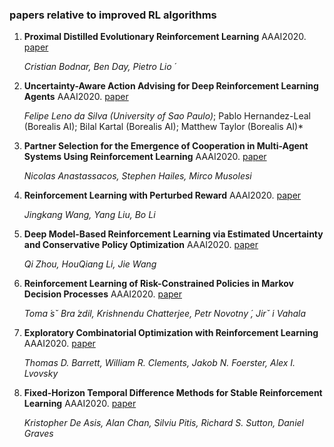 ### papers relative to improved RL algorithms
1. **Proximal Distilled Evolutionary Reinforcement Learning** AAAI2020. [paper](https://arxiv.org/pdf/1906.09807.pdf)

    *Cristian Bodnar, Ben Day, Pietro Lio ́*

2. **Uncertainty-Aware Action Advising for Deep Reinforcement Learning Agents** AAAI2020. [paper](https://aaai.org/Papers/AAAI/2020GB/AAAI-SilvaF.2159.pdf)
    
    *Felipe Leno da Silva (University of Sao Paulo)*; Pablo Hernandez-Leal (Borealis AI); Bilal Kartal (Borealis AI); Matthew Taylor (Borealis AI)*
    
3. **Partner Selection for the Emergence of Cooperation in Multi-Agent Systems Using Reinforcement Learning** AAAI2020. [paper](https://aaai.org/Papers/AAAI/2020GB/AAAI-AnastassacosN.1598.pdf)
    
    *Nicolas Anastassacos, Stephen Hailes, Mirco Musolesi*
    
4. **Reinforcement Learning with Perturbed Reward** AAAI2020. [paper](https://www.aaai.org/Papers/AAAI/2020GB/AAAI-WangJK.4139.pdf)
    
    *Jingkang Wang, Yang Liu, Bo Li*
    
5. **Deep Model-Based Reinforcement Learning via Estimated Uncertainty and Conservative Policy Optimization** AAAI2020. [paper](https://arxiv.org/pdf/1911.12574.pdf)
    
    *Qi Zhou, HouQiang Li, Jie Wang*

6. **Reinforcement Learning of Risk-Constrained Policies in Markov Decision Processes** AAAI2020. [paper](https://www.fi.muni.cz/~xnovot18/aaai20.pdf)
    
    *Toma ́sˇ Bra ́zdil, Krishnendu Chatterjee, Petr Novotny ́, Jirˇ ́ı Vahala*

7. **Exploratory Combinatorial Optimization with Reinforcement Learning** AAAI2020. [paper](https://arxiv.org/pdf/1909.04063.pdf)
   
    *Thomas D. Barrett, William R. Clements, Jakob N. Foerster, Alex I. Lvovsky*

8. **Fixed-Horizon Temporal Difference Methods for Stable Reinforcement Learning** AAAI2020. [paper](https://arxiv.org/pdf/1909.03906.pdf)
    
    *Kristopher De Asis, Alan Chan, Silviu Pitis, Richard S. Sutton, Daniel Graves*
